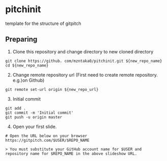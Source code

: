 # pitchinit
template for the structure of gitpitch


## Preparing
1.  Clone this repository and change directory to new cloned directory
```
git clone https://github. com/mzntaka0/pitchinit.git ${new_repo_name}
cd ${new_repo_name}
```

2.  Change remote repository url (First need to create remote repository. e.g.)on Github)
```
git remote set-url origin ${new_repo_url}
```

3.  Initial commit
```
git add . 
git commit -m 'Initial commit'
git push -u origin master
```

4. Open your first slide.
```
# Open the URL below on your browser
https://gitpitch.com/$USER/$REPO_NAME

> You must substitute your GitHub account name for $USER and repository name for $REPO_NAME in the above slideshow URL.
